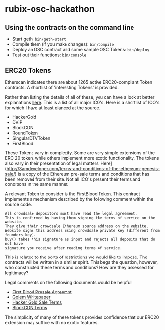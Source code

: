 # rubix-osc-hackathon

## Using the contracts on the command line

* Start geth: `bin/geth-start`
* Compile them (if you make changes): `bin/compile`
* Deploy an OSC contract and some sample OSC Tokens: `bin/deploy`
* Test out their functions: `bin/console`


## ERC20 Tokens


Etherscan indicates there are about 1265 active ERC20-compliant Token contracts. A shortlist of 'interesting Tokens' is provided.

Rather than listing the details of all of these, you can have a look at better explanations [here](https://www.smithandcrown.com/icos/). This is a list of all major ICO's. Here is a shortlist of ICO's for which
I have at least glanced at the source.

* HackerGold
* DVIP
* BlockCDN
* RoundToken
* SingularDTVToken
* FirstBlood

These Tokens vary in complexity. Some are very simple extensions of the ERC 20 token, while others implement
more exotic functionality. The tokens also vary in their presentation of legal matters. Here](http://3amdeveloper.com/terms-and-conditions-of-the-ethereum-genesis-sale/) is a copy of the Ethereum pre-sale terms and conditions that has been removed from their site. Not all ICO's present their terms and conditions in the same manner.

A relevant Token to consider is the FirstBlood Token. This contract implements a mechanism described by the following
comment within the source code.

```
All crowdsale depositors must have read the legal agreement.
This is confirmed by having them signing the terms of service on the website.
They give their crowdsale Ethereum source address on the website.
Website signs this address using crowdsale private key (different from founders key).
buy() takes this signature as input and rejects all deposits that do not have
signature you receive after reading terms of service.
```

This is related to the sorts of restrictions we would like to impose. The contracts will be written in a similar
spirit. This begs the question, however, who constructed these terms and conditions? How are they assessed for legitimacy?

Legal comments on the following documents would be helpful.

* [First Blood Presale Agreemnt](https://firstblood.io/legal/presale_agreement.pdf)
* [Golem Whitepaper](http://golemproject.net/doc/DraftGolemProjectWhitepaper.pdf)
* [Hacker Gold Sale Terms](https://hack.ether.camp/sale/terms)
* [BlockCDN Terms](http://www.blockcdn.org/risk.jsp)

The simplicity of many of these tokens provides confidence that our ERC20 extension may suffice with no exotic features.
